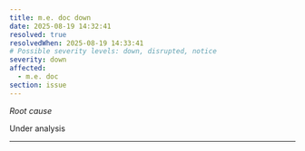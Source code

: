 ```yaml
---
title: m.e. doc down
date: 2025-08-19 14:32:41
resolved: true
resolvedWhen: 2025-08-19 14:33:41
# Possible severity levels: down, disrupted, notice
severity: down
affected:
  - m.e. doc
section: issue
---
```


*Root cause*

Under analysis

---


